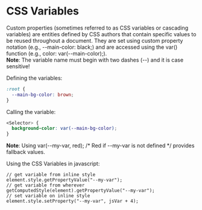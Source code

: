 # CSS Variables

Custom properties (sometimes referred to as CSS variables or cascading variables) are entities defined by CSS authors that contain specific values to be reused throughout a document. They are set using custom property notation (e.g., --main-color: black;) and are accessed using the var() function (e.g., color: var(--main-color);).  
**Note**: The variable name must begin with two dashes (--) and it is case sensitive!  

Defining the variables:
```css
:root {
  --main-bg-color: brown;
}
```  

Calling the variable:
```css
<Selector> {
  background-color: var(--main-bg-color);
}
```  

**Note**: Using var(--my-var, red); /* Red if --my-var is not defined */ provides fallback values.  

Using the CSS Variables in javascript:  
```javascreipt
// get variable from inline style
element.style.getPropertyValue("--my-var");
// get variable from wherever
getComputedStyle(element).getPropertyValue("--my-var");
// set variable on inline style
element.style.setProperty("--my-var", jsVar + 4);
```

